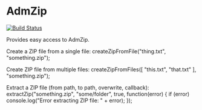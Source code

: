# AdmZip

[![Build Status](https://travis-ci.org/Didstopia/meteor-admzip.svg)](https://travis-ci.org/Didstopia/meteor-admzip)

Provides easy access to AdmZip.

Create a ZIP file from a single file:
createZipFromFile("thing.txt", "something.zip");

Create ZIP file from multiple files:
createZipFromFiles([ "this.txt", "that.txt" ], "something.zip");

Extract a ZIP file (from path, to path, overwrite, callback):
extractZip("something.zip", "some/folder", true, function(error)
{
	if (error) console.log("Error extracting ZIP file: " + error);
});